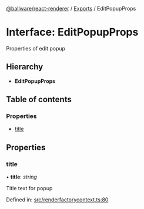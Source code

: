 [@ballware/react-renderer](../README.md) / [Exports](../modules.md) / EditPopupProps

# Interface: EditPopupProps

Properties of edit popup

## Hierarchy

* **EditPopupProps**

## Table of contents

### Properties

- [title](editpopupprops.md#title)

## Properties

### title

• **title**: *string*

Title text for popup

Defined in: [src/renderfactorycontext.ts:80](https://github.com/frankball/ballware-react-renderer/blob/762165e/src/renderfactorycontext.ts#L80)
